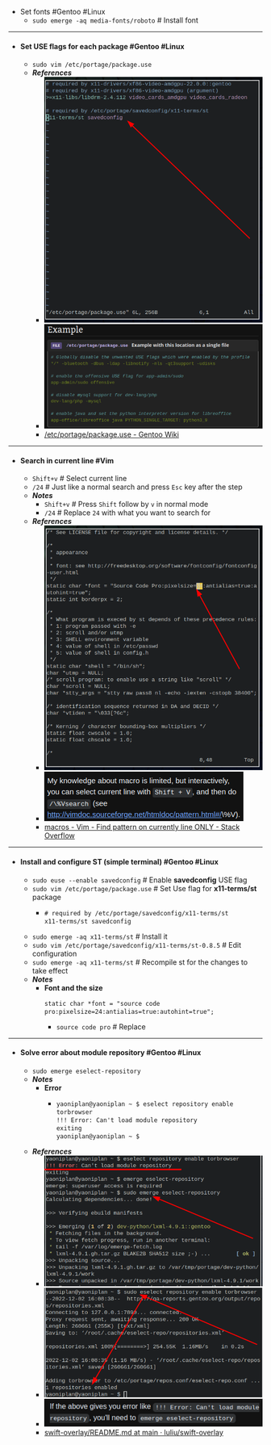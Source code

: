 - Set fonts #Gentoo #Linux
	- `sudo emerge -aq media-fonts/roboto` # Install font
- ---
- #### Set USE flags for each package #Gentoo #Linux
	- `sudo vim /etc/portage/package.use`
	- ***References***
		- ![image.png](../assets/image_1669984104340_0.png)
		- ![image.png](../assets/image_1669984190783_0.png)
		- [/etc/portage/package.use - Gentoo Wiki](https://wiki.gentoo.org/wiki//etc/portage/package.use)
- ---
- #### Search in current line #Vim
	- `Shift+v` # Select current line
	- `/24` # Just like a normal search and press `Esc` key after the step
	- ***Notes***
		- `Shift+v` # Press `Shift` follow by `v` in normal mode
		- `/24` # Replace `24` with what you want to search for
	- ***References***
		- ![image.png](../assets/image_1669983322810_0.png)
		- ![image.png](../assets/image_1669983403774_0.png)
		- [macros - Vim - Find pattern on currently line ONLY - Stack Overflow](https://stackoverflow.com/questions/16572611/vim-find-pattern-on-currently-line-only)
- ---
- #### Install and configure ST (simple terminal) #Gentoo #Linux
	- `sudo euse --enable savedconfig` # Enable **savedconfig** USE flag
	- `sudo vim /etc/portage/package.use` # Set Use flag for **x11-terms/st** package
		- ```
		  # required by /etc/portage/savedconfig/x11-terms/st
		  x11-terms/st savedconfig
		  ```
	- `sudo emerge -aq x11-terms/st` # Install it
	- `sudo vim /etc/portage/savedconfig/x11-terms/st-0.8.5` # Edit configuration
	- `sudo emerge -aq x11-terms/st` # Recompile st for the changes to take effect
	- ***Notes***
		- **Font and the size**
		  ```
		  static char *font = "source code pro:pixelsize=24:antialias=true:autohint=true";
		  ```
			- `source code pro` # Replace
- ---
- #### Solve error about module repository #Gentoo #Linux
	- `sudo emerge eselect-repository`
	- ***Notes***
		- **Error**
			- ```
			  yaoniplan@yaoniplan ~ $ eselect repository enable torbrowser
			  !!! Error: Can't load module repository
			  exiting
			  yaoniplan@yaoniplan ~ $
			  ```
	- ***References***
		- ![image.png](../assets/image_1669969037006_0.png)
		- ![image.png](../assets/image_1669968750028_0.png)
		- ![image.png](../assets/image_1669969330050_0.png)
		- [swift-overlay/README.md at main · luliu/swift-overlay](https://github.com/luliu/swift-overlay/blob/main/README.md)